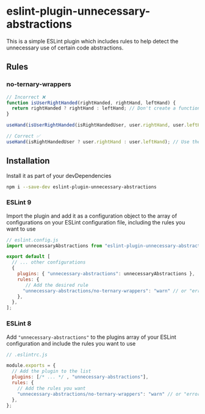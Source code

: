 # eslint-plugin-unnecessary-abstractions

This is a simple ESLint plugin which includes rules to help detect the unnecessary use of certain code abstractions.
## Rules
### no-ternary-wrappers

```javascript
// Incorrect ❌
function isUserRightHanded(rightHanded, rightHand, leftHand) {
  return rightHanded ? rightHand : leftHand; // Don't create a function just to wrap a ternary
}

useHand(isUserRightHanded(isRightHandedUser, user.rightHand, user.leftHand));

// Correct ✅ 
useHand(isRightHandedUser ? user.rightHand : user.leftHand); // Use the ternary directly

```

## Installation

Install it as part of your devDependencies
```sh
npm i --save-dev eslint-plugin-unnecessary-abstractions
```

### ESLint 9
Import the plugin and add it as a configuration object to the array of configurations on your ESLint  configuration file, including the rules you want to use
```js
// eslint.config.js
import unnecessaryAbstractions from "eslint-plugin-unnecessary-abstractions";

export default [
  // ... other configurations
  {
    plugins: { "unnecessary-abstractions": unnecessaryAbstractions },
    rules: {
       // Add the desired rule
      "unnecessary-abstractions/no-ternary-wrappers": "warn" // or "error",
    },
  },
];
```

### ESLint 8 

Add `"unnecessary-abstractions"` to the plugins array of your ESLint configuration and include the rules you want to use
```js
// .eslintrc.js

module.exports = {
  // Add the plugin to the list
  plugins: [/* ... */ , "unnecessary-abstractions"],
  rules: {
    // Add the rules you want
    "unnecessary-abstractions/no-ternary-wrappers": "warn" // or "error
  },
};

```
